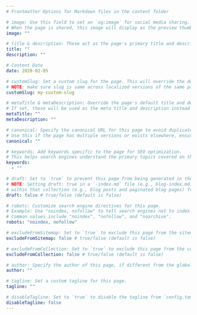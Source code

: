 ```yaml
---
# Frontmatter Options for Markdown files in the content folder

# image: Use this field to set an `og:image` for social media sharing.
# When the page is shared, this image will display as the preview thumbnail.
image: ""

# title & description: These act as the page's primary title and description, affecting the title bar and SEO.
title: ""
description: ""

# Content Date
date: 2020-02-05

# customSlug: Set a custom slug for the page. This will override the default slug based on the file name.
# NOTE: make sure slug is same across localized versions of the same page.
customSlug: my-custom-slug

# metaTitle & metaDescription: Override the page's default title and description specifically for SEO.
# If set, these will be used as the meta title and description instead of the primary title and description.
metaTitle: ""
metaDescription: ""

# canonical: Specify the canonical URL for this page to avoid duplicate content issues.
# Use this if the page has multiple versions or exists elsewhere, ensuring it points to the preferred URL.
canonical: ""

# keywords: Add keywords specific to the page for SEO optimization.
# This helps search engines understand the primary topics covered on the page.
keywords:
  - ""

# draft: Set to `true` to prevent this page from being generated in the site build or included in the sitemap.
# NOTE: Setting draft: true in a `-index.md` file (e.g., blog-index.md) will exclude all associated pages
# within that collection (e.g., blog posts and paginated blog pages) from site builds and the sitemap.
draft: false # true/false (default is false)

# robots: Customize search engine directives for this page.
# Example: Use "noindex, nofollow" to tell search engines not to index this page or follow links.
# Common values include "noindex", "nofollow", and "noarchive".
robots: "noindex, nofollow"

# excludeFromSitemap: Set to `true` to exclude this page from the sitemap, even if it’s generated.
excludeFromSitemap: false # true/false (default is false)

# excludeFromCollection: Set to `true` to exclude this page from the collection of pages for a specific collection.
excludeFromCollection: false # true/false (default is false)

# author: Specify the author of this page, if different from the global site author.
author: ""

# tagline: Set a custom tagline for this page.
tagline: ""

# disableTagline: Set to `true` to disable the tagline from `config.toml` for this page.
disableTagline: false
---
```

